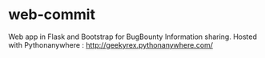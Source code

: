 # web-commit
Web app in Flask and Bootstrap for BugBounty Information sharing.
Hosted with Pythonanywhere : http://geekyrex.pythonanywhere.com/
